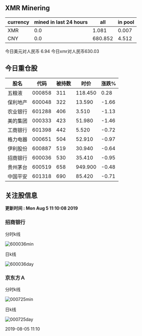 ## XMR Minering

|currency|mined in last 24 hours|all|in pool|
|---|---|---|---|
|XMR|0.0|1.081|0.007|
|CNY|0.0|680.852|4.512|

今日美元对人民币 6.94	今日xmr对人民币630.03


## 今日重仓股 

|股名|代码|被持数|时价|涨跌%|
|---|---|---|---|---|
|五粮液|000858|311|118.450|0.28|
|保利地产|600048|322|13.590|-1.66|
|农业银行|601288|406|3.510|-1.13|
|美的集团|000333|423|51.980|-1.46|
|工商银行|601398|442|5.520|-0.72|
|格力电器|000651|504|52.910|-0.97|
|伊利股份|600887|519|30.940|-0.64|
|招商银行|600036|530|35.410|-0.95|
|贵州茅台|600519|658|949.900|-0.48|
|中国平安|601318|690|85.420|-0.71|

## 关注股信息
**更新时间 : Mon Aug  5 11:10:08 2019**
### 招商银行 
分时k线

![600036min](http://image.sinajs.cn/newchart/min/n/sh600036.gif)

日k线

![600036day](http://image.sinajs.cn/newchart/daily/n/sh600036.gif)

### 京东方Ａ 
分时k线

![000725min](http://image.sinajs.cn/newchart/min/n/sz000725.gif)

日k线

![000725day](http://image.sinajs.cn/newchart/daily/n/sz000725.gif)

2019-08-05 11:10